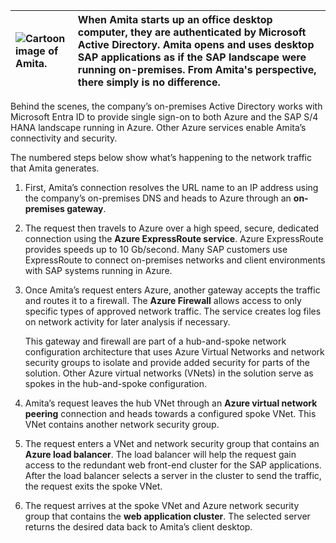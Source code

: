 | ![Cartoon image of Amita.](../media/amita.png) | When Amita starts up an office desktop computer, they are authenticated by Microsoft Active Directory. Amita opens and uses desktop SAP applications as if the SAP landscape were running on-premises. From Amita's perspective, there simply is no difference. |
| :--- | :--- |

Behind the scenes, the company’s on-premises Active Directory works with Microsoft Entra ID to provide single sign-on to both Azure and the SAP S/4 HANA landscape running in Azure. Other Azure services enable Amita’s connectivity and security.

The numbered steps below show what’s happening to the network traffic that Amita generates.

1. First, Amita’s connection resolves the URL name to an IP address using the company’s on-premises DNS and heads to Azure through an **on-premises gateway**.

2. The request then travels to Azure over a high speed, secure, dedicated connection using the **Azure ExpressRoute service**. Azure ExpressRoute provides speeds up to 10 Gb/second. Many SAP customers use ExpressRoute to connect on-premises networks and client environments with SAP systems running in Azure. 	 

3. Once Amita’s request enters Azure, another gateway accepts the traffic and routes it to a firewall. The **Azure Firewall** allows access to only specific types of approved network traffic. The service creates log files on network activity for later analysis if necessary.

	This gateway and firewall are part of a hub-and-spoke network configuration architecture that uses Azure Virtual Networks and network security groups to isolate and provide added security for parts of the solution. Other Azure virtual networks (VNets) in the solution serve as spokes in the hub-and-spoke configuration. 	 

4. Amita’s request leaves the hub VNet through an **Azure virtual network peering** connection and heads towards a configured spoke VNet. This VNet contains another network security group.	 

5. The request enters a VNet and network security group that contains an **Azure load balancer**. The load balancer will help the request gain access to the redundant web front-end cluster for the SAP applications. After the load balancer selects a server in the cluster to send the traffic, the request exits the spoke VNet.	 

6. The request arrives at the spoke VNet and Azure network security group that contains the **web application cluster**. The selected server returns the desired data back to Amita’s client desktop.
